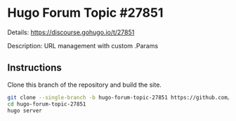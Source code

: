 # Hugo Forum Topic #27851

Details: <https://discourse.gohugo.io/t/27851>

Description: URL management with custom .Params

## Instructions

Clone this branch of the repository and build the site.

```bash
git clone --single-branch -b hugo-forum-topic-27851 https://github.com/jmooring/hugo-testing hugo-forum-topic-27851
cd hugo-forum-topic-27851
hugo server
```
